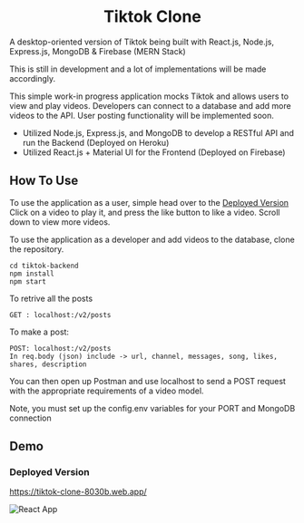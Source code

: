 
<h1 align ="center" > Tiktok Clone </h1>
A desktop-oriented version of Tiktok being built with React.js, Node.js, Express.js, MongoDB & Firebase (MERN Stack)

This is still in development and a lot of implementations will be made accordingly.

This simple work-in progress application mocks Tiktok and allows users to view and play videos. Developers can connect to a database
and add more videos to the API. User posting functionality will be implemented soon.

- Utilized Node.js, Express.js, and MongoDB to develop a RESTful API and run the Backend (Deployed on Heroku)
- Utilized React.js + Material UI for the Frontend (Deployed on Firebase)

## How To Use

To use the application as a user, simple head over to the <a href="https://tiktok-clone-8030b.web.app/">Deployed Version</a>
Click on a video to play it, and press the like button to like a video. Scroll down to view more videos.

To use the application as a developer and add videos to the database, clone the repository.
```
cd tiktok-backend
npm install
npm start
```
To retrive all the posts
```
GET : localhost:/v2/posts
```
To make a post:
```
POST: localhost:/v2/posts
In req.body (json) include -> url, channel, messages, song, likes, shares, description
```

You can then open up Postman and use localhost to send a POST request with the appropriate requirements
of a video model.

Note, you must set up the config.env variables for your PORT and MongoDB connection


## Demo

### Deployed Version

https://tiktok-clone-8030b.web.app/

![React App](https://user-images.githubusercontent.com/79553858/148662472-e072d04c-d3a7-4741-a1e3-d121d86571f6.gif)


